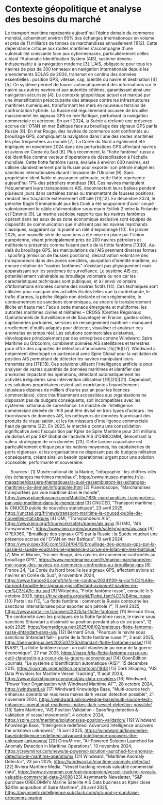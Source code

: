 # Contexte géopolitique et analyse des besoins du marché
Le transport maritime représente aujourd'hui l'épine dorsale du commerce mondial, acheminant environ 90% des échanges internationaux en volume et près de 11 milliards de tonnes de marchandises annuellement [1][2]. Cette dépendance critique aux routes maritimes s'accompagne d'une vulnérabilité croissante face aux cybermenaces, particulièrement celles ciblant l'Automatic Identification System (AIS), système devenu indispensable à la navigation moderne [3].
L'AIS, obligatoire pour tous les navires de plus de 300 tonneaux en navigation internationale depuis les amendements SOLAS de 2004, transmet en continu des données essentielles : position GPS, vitesse, cap, identité du navire et destination [4][5]. Ce système permet de fournir automatiquement des informations sur le navire aux autres navires et aux autorités côtières, garantissant ainsi une navigation sécurisée [4].
Le contexte géopolitique actuel est marqué par une intensification préoccupante des attaques contre les infrastructures maritimes numériques, transformant les mers en nouveaux terrains de confrontation hybride. La Russie est régulièrement accusée de brouiller massivement les signaux GPS en mer Baltique, perturbant la navigation commerciale et aérienne. En avril 2024, la Suède a réclamé une présence accrue de l'OTAN en mer Baltique face au brouillage des signaux GPS par la Russie [6]. En mer Rouge, des navires de commerce sont confrontés au brouillage GPS, compliquant la navigation dans l'une des routes maritimes les plus fréquentées au monde [7]. La Corée du Nord a également été impliquée en novembre 2024 dans des perturbations GPS affectant navires et avions en Corée du Sud [8].
Plus récemment, la "flotte fantôme" russe a été identifiée comme vecteur d'opérations de déstabilisation à l'échelle mondiale. Cette flotte fantôme russe, évaluée à environ 600 navires, est utilisée clandestinement par la Russie pour exporter son pétrole malgré les sanctions internationales durant l'invasion de l'Ukraine [9]. Sans propriétaire identifiable ni assurance adéquate, cette flotte représente aujourd'hui 17% des pétroliers mondiaux [10]. Ces navires manipulent fréquemment leurs transpondeurs AIS, déconnectant leurs balises pendant plusieurs jours dans certaines zones ou transmettant de fausses positions, rendant leur traçabilité extrêmement difficile [11][12].
En décembre 2024, le pétrolier Eagle S immatriculé aux îles Cook a été soupçonné d'avoir coupé volontairement le câble d'alimentation sous-marin Estlink 2 entre la Finlande et l'Estonie [9]. La marine suédoise rapporte que les navires fantômes opérant dans les eaux de sa zone économique exclusive sont équipés de dispositifs de communication que n'utilisent pas les navires marchands classiques, suggérant qu'ils jouent un rôle d'espionnage [10]. En janvier 2025, une nouvelle série de sanctions a été mise en place par l'Union européenne, visant principalement près de 200 navires pétroliers et méthaniers présentés comme faisant partie de la flotte fantôme [13][9].
Au-delà du brouillage GPS, les manipulations de l'AIS prennent diverses formes : spoofing (émission de fausses positions), désactivation volontaire des transpondeurs dans des zones sensibles, usurpation d'identité maritime, ou encore création de "navires fantômes" n'existant pas physiquement mais apparaissant sur les systèmes de surveillance. Le système AIS est potentiellement vulnérable au brouillage volontaire ou non car les caractéristiques techniques sont publiques, et à l'envoi volontaire d'informations erronées comme des navires fictifs [14]. Ces techniques sont utilisées pour masquer des activités illicites telles que la contrebande, le trafic d'armes, la pêche illégale non déclarée et non réglementée, le contournement de sanctions économiques, ou encore le transbordement illicite en haute mer.
Face à cette menace émergente et multiforme, les autorités maritimes civiles et militaires – CROSS (Centres Régionaux Opérationnels de Surveillance et de Sauvetage) en France, gardes-côtes, capitaineries portuaires, services de renseignement maritime – manquent cruellement d'outils adaptés pour détecter, visualiser et analyser ces anomalies en temps réel. Les solutions commerciales existantes, développées principalement par des entreprises comme Windward, Spire Maritime ou Orbcomm, combinent données AIS satellitaires et terrestres pour offrir des capacités de détection d'anomalies [15][16][17]. Windward a notamment développé un partenariat avec Spire Global pour la validation de position AIS permettant de détecter les navires manipulant leurs transmissions [17][18]. Ces solutions utilisent l'intelligence artificielle pour analyser de vastes quantités de données maritimes et identifier des anomalies impactant les opérations, détectant automatiquement les activités irrégulières sans intervention utilisateur [19][20][21].
Cependant, ces solutions propriétaires restent soit exorbitantes financièrement (plusieurs dizaines de milliers d'euros par an pour les licences commerciales), donc insuffisamment accessibles aux organisations ne disposant pas de budgets conséquents, soit incompatibles avec les systèmes nationaux de surveillance. Le marché de l'intelligence commerciale dérivée de l'AIS peut être divisé en trois types d'acteurs : les fournisseurs de données AIS, les nettoyeurs de données fournissant des produits de visualisation, et les fournisseurs d'intelligence commerciale haut de gamme [22]. En 2025, le marché a connu une consolidation significative avec l'acquisition par Kpler de Spire Maritime pour 241 millions de dollars et par S&P Global de l'activité AIS d'ORBCOMM, démontrant la valeur stratégique de ces données [23].
Cette lacune capacitaire est particulièrement critique pour les nations moyennes, les capitaineries de ports régionaux, et les organisations ne disposant pas de budgets militaires conséquents, créant ainsi un besoin opérationnel urgent pour une solution accessible, performante et souveraine. 
 
 
Sources : [1] Musée national de la Marine, "Infographie : les chiffres-clés des échanges maritimes mondiaux", https://www.musee-marine.fr/le-magazine/dossiers-thematiques/a-quoi-ressembleront-les-echanges-maritimes-de-demain/infographie.html [2] Planetoscope, "Marchandises transportées par voie maritime dans le monde", https://www.planetoscope.com/Mobilite/1835-marchandises-transportees-par-voie-maritime-dans-le-monde.html [3] CNUCED, "Transport maritime : la CNUCED publie de nouvelles statistiques", 23 avril 2025, https://unctad.org/fr/news/transport-maritime-la-cnuced-publie-de-nouvelles-statistiques [4] OMI, "Transpondeurs AIS", https://www.imo.org/fr/ourwork/safety/pages/ais.aspx [5] IMO, "AIS transponders", https://www.imo.org/en/ourwork/safety/pages/ais.aspx [6] OPEX360, "Brouillage des signaux GPS par la Russie : la Suède voudrait une présence accrue de l'OTAN en mer Baltique", 10 avril 2024, https://www.opex360.com/2024/04/10/brouillage-des-signaux-gps-par-la-russie-la-suede-voudrait-une-presence-accrue-de-lotan-en-mer-baltique/ [7] Mer et Marine, "En mer Rouge, des navires de commerce confrontés au brouillage GPS", https://www.meretmarine.com/fr/marine-marchande/en-mer-rouge-des-navires-de-commerce-confrontes-au-brouillage-gps [8] France 24, "La Corée du Nord brouille les signaux GPS, affectant avions et navires en Corée du Sud", 9 novembre 2024, https://www.france24.com/fr/info-en-continu/20241109-la-cor%C3%A9e-du-nord-brouille-les-signaux-gps-affectant-avions-et-navires-en-cor%C3%A9e-du-sud [9] Wikipédia, "Flotte fantôme russe", consulté le 5 octobre 2025, https://fr.wikipedia.org/wiki/Flotte_fant%C3%B4me_russe [10] Portail de l'IE, "La flotte fantôme : comment la Russie contourne les sanctions internationales pour exporter son pétrole ?", 11 avril 2025, https://www.portail-ie.fr/univers/2025/la-flotte-fantome/ [11] Bernard Grua, "En conformité avec les pratiques de la flotte fantôme russe, le navire sous sanctions Shtandart a dissimulé sa position pendant plus de six jours", 12 août 2025, https://bernardgrua.net/2025/08/02/pratiques-flotte-fantome-russe-shtandart-sans-ais/ [12] Bernard Grua, "Pourquoi le navire sous sanctions Shtandart fait-il partie de la flotte fantôme russe ?", 3 août 2025, https://bernardgrua.net/2025/07/25/shtandart-flotte-fantome-russe/ [13] INASP, "La flotte fantôme russe : un outil clandestin au cœur de la guerre économique", 27 mai 2025, https://inasp.fr/la-flotte-fantome-russe-un-outil-clandestin-au-coeur-de-la-guerre-economique/ [14] OpenEdition Journals, "Le système d'identification automatique (AIS)", 15 décembre 2015, https://journals.openedition.org/netcom/1943 [15] Dark Shipping, "AIS Data Providers for Maritime Vessel Tracking", 11 août 2024, https://www.darkshipping.com/post/ais-data-providers [16] Windward, "Power Your Organization with Windward Maritime AI™", 28 octobre 2024, https://windward.ai/ [17] Windward Knowledge Base, "Multi-source tech enhances operational readiness makes dark vessel detection possible", 21 novembre 2024, https://windward.ai/knowledge-base/multi-source-tech-enhances-operational-readiness-makes-dark-vessel-detection-possible/ [18] Spire Maritime, "AIS Position Validation - Spoofing detection & validation of vessel movements", 4 octobre 2024, https://spire.com/maritime/solutions/ais-position-validation/ [19] Windward Knowledge Base, "Intelligence redefined: Advanced Intelligence uncovers the unknown unknowns", 16 avril 2025, https://windward.ai/knowledge-base/intelligence-redefined-advanced-intelligence-uncovers-the-unknown-unknowns/ [20] CrewMirror, "AI-Powered Solution Launched for Anomaly Detection in Maritime Operations", 10 novembre 2024, https://crewmirror.com/news/ai-powered-solution-launched-for-anomaly-detection-in-maritime-operations/ [21] Windward, "Maritime Anomaly Detector", 23 juin 2025, https://windward.ai/maritime-anomaly-detector/ [22] Riviera Maritime Media, "Vessel tracking reveals valuable commercial data", https://www.rivieramm.com/opinion/opinion/vessel-tracking-reveals-valuable-commercial-data-24098 [23] Asymmetrix Newsletter, "S&P purchase ORBCOMM's Marine Satellite AIS Data business as Kpler close $241m acquisition of Spire Maritime", 28 avril 2025, https://asymmetrixintelligence.substack.com/p/s-and-p-purchase-orbcomms-marine
